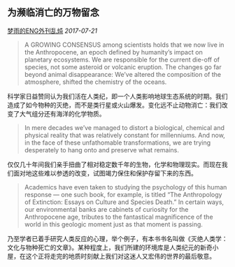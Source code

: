 ## 为濒临消亡的万物留念

[梦雨的ENG外刊乱炖](javascript:void(0);) *2017-07-21*

> A GROWING CONSENSUS among scientists holds that we now live in the Anthropocene, an epoch defined by humanity’s impact on planetary ecosystems. We are responsible for the current die-off of species, not some asteroid or volcanic eruption. The changes go far beyond animal disappearance: We’ve altered the composition of the atmosphere, shifted the chemistry of the oceans.

科学家日益赞同认为我们活在人类纪，即一个人类影响地球生态系统的时期。我们造成了如今物种的灭绝，而不是类行星或火山爆发。变化远不止动物消亡：我们改变了大气组分还有海洋的化学物质。

> In mere decades we’ve managed to distort a biological, chemical and physical reality that was relatively constant for millenniums. And now, in the face of these unfathomable transformations, we are trying desperately to hang onto and preserve what remains.

仅仅几十年间我们亲手扭曲了相对稳定数千年的生物，化学和物理现实。而现在我们面对地这些难以参透的改变，试图竭力保住和保护存留下来的东西。

> Academics have even taken to studying the psychology of this human response — one such book, for example, is titled “The Anthropology of Extinction: Essays on Culture and Species Death.” In certain ways, our environmental banks are cabinets of curiosity for the Anthropocene age, tributes to the fantastical magnificence of the world in this geologic moment just as that moment is passing.

乃至学者已着手研究人类反应的心理，举个例子，有本书书名叫做《灭绝人类学：文化与物种死亡的文章》。某种程度上，我们所建的环境库是人类纪元的新奇小屋，在这个正将走完的地质时刻献上我们对这迷人又宏伟的世界的最后敬意。







